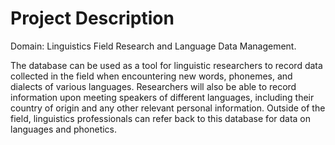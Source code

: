 # Project Description
Domain: Linguistics Field Research and Language Data Management.


The database can be used as a tool for linguistic researchers to record data collected in the field when encountering new words, phonemes, and dialects of various languages. Researchers will also be able to record information upon meeting speakers of different languages, including their country of origin and any other relevant personal information. Outside of the field, linguistics professionals can refer back to this database for data on languages and phonetics.
